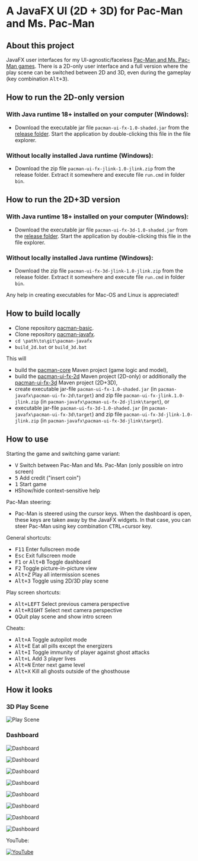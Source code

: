 # A JavaFX UI (2D + 3D) for Pac-Man and Ms. Pac-Man

## About this project

JavaFX user interfaces for my UI-agnostic/faceless [Pac-Man and Ms. Pac-Man games](https://github.com/armin-reichert/pacman-basic). There is a 2D-only user interface and
a full version where the play scene can be switched between 2D and 3D, even during the gameplay (key combination <kbd>Alt+3</kbd>).

## How to run the 2D-only version

### With Java runtime 18+ installed on your computer (Windows):

- Download the executable jar file `pacman-ui-fx-1.0-shaded.jar` from the [release folder](https://github.com/armin-reichert/pacman-javafx/releases). Start the application by double-clicking this file in the file explorer. 

### Without locally installed Java runtime (Windows):
- Download the zip file `pacman-ui-fx-jlink-1.0-jlink.zip` from the release folder. Extract it somewhere and execute file `run.cmd` in folder `bin`.  

## How to run the 2D+3D version

### With Java runtime 18+ installed on your computer (Windows):

- Download the executable jar file `pacman-ui-fx-3d-1.0-shaded.jar` from the [release folder](https://github.com/armin-reichert/pacman-javafx/releases). Start the application by double-clicking this file in the file explorer. 

### Without locally installed Java runtime (Windows):
- Download the zip file `pacman-ui-fx-3d-jlink-1.0-jlink.zip` from the release folder. Extract it somewhere and execute file `run.cmd` in folder `bin`.  

Any help in creating executables for Mac-OS and Linux is appreciated!

## How to build locally

- Clone repository [pacman-basic](https://github.com/armin-reichert/pacman-basic).
- Clone repository [pacman-javafx](https://github.com/armin-reichert/pacman-javafx).
- `cd \path\to\git\pacman-javafx`
- `build_2d.bat` or `build_3d.bat`

This will
- build the [pacman-core](https://github.com/armin-reichert/pacman-basic/tree/main/pacman-core) Maven project (game logic and model),
- build the [pacman-ui-fx-2d](pacman-ui-fx-2d) Maven project (2D-only) or additionally the [pacman-ui-fx-3d](pacman-ui-fx-3d) Maven project (2D+3D),
- create executable jar-file `pacman-ui-fx-1.0-shaded.jar` (in `pacman-javafx\pacman-ui-fx-2d\target`) and zip file `pacman-ui-fx-jlink.1.0-jlink.zip` (in `pacman-javafx\pacman-ui-fx-2d-jlink\target`), or
- executable jar-file `pacman-ui-fx-3d-1.0-shaded.jar` (in `pacman-javafx\pacman-ui-fx-3d\target`) and zip file `pacman-ui-fx-3d-jlink-1.0-jlink.zip` (in `pacman-javafx\pacman-ui-fx-3d-jlink\target`).

## How to use

Starting the game and switching game variant:
- <kbd>V</kbd> Switch between Pac-Man and Ms. Pac-Man (only possible on intro screen)
- <kbd>5</kbd> Add credit ("insert coin")
- <kbd>1</kbd> Start game
- <kbd>H</kbd>Show/hide context-sensitive help

Pac-Man steering:
- Pac-Man is steered using the cursor keys. When the dashboard is open, these keys are taken away by the JavaFX widgets. 
In that case, you can steer Pac-Man using key combination <kbd>CTRL</kbd>+cursor key.

General shortcuts:
- <kbd>F11</kbd> Enter fullscreen mode
- <kbd>Esc</kbd> Exit fullscreen mode
- <kbd>F1</kbd> or <kbd>Alt+B</kbd> Toggle dashboard
- <kbd>F2</kbd> Toggle picture-in-picture view
- <kbd>Alt+Z</kbd> Play all intermission scenes
- <kbd>Alt+3</kbd> Toggle using 2D/3D play scene

Play screen shortcuts:
- <kbd>Alt+LEFT</kbd> Select previous camera perspective
- <kbd>Alt+RIGHT</kbd> Select next camera perspective
- <kbd>Q</kbd>Quit play scene and show intro screen

Cheats:
  - <kbd>Alt+A</kbd> Toggle autopilot mode
  - <kbd>Alt+E</kbd> Eat all pills except the energizers
  - <kbd>Alt+I</kbd> Toggle immunity of player against ghost attacks
  - <kbd>Alt+L</kbd> Add 3 player lives
  - <kbd>Alt+N</kbd> Enter next game level
  - <kbd>Alt+X</kbd> Kill all ghosts outside of the ghosthouse 

## How it looks

### 3D Play Scene

![Play Scene](doc/pacman-maze.png)

### Dashboard

![Dashboard](doc/dashboard-general.png)

![Dashboard](doc/dashboard-shortcuts.png)

![Dashboard](doc/dashboard-appearance.png)

![Dashboard](doc/dashboard-3d-settings.png)

![Dashboard](doc/dashboard-game-control.png)

![Dashboard](doc/dashboard-game-info.png)

![Dashboard](doc/dashboard-ghost-info.png)

![Dashboard](doc/dashboard-about.png)

YouTube:

[![YouTube](doc/thumbnail.jpg)](https://www.youtube.com/watch?v=_3iQ-PKXX6Y)
